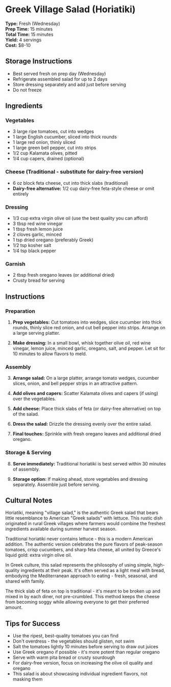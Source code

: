 # Greek Village Salad (Horiatiki)

**Type:** Fresh (Wednesday)  
**Prep Time:** 15 minutes  
**Total Time:** 15 minutes  
**Yield:** 4 servings  
**Cost:** $8-10

## Storage Instructions
- Best served fresh on prep day (Wednesday)
- Refrigerate assembled salad for up to 2 days
- Store dressing separately and add just before serving
- Do not freeze

## Ingredients

### Vegetables
- 3 large ripe tomatoes, cut into wedges
- 1 large English cucumber, sliced into thick rounds
- 1 large red onion, thinly sliced
- 1 large green bell pepper, cut into strips
- 1/2 cup Kalamata olives, pitted
- 1/4 cup capers, drained (optional)

### Cheese (Traditional - substitute for dairy-free version)
- 6 oz block feta cheese, cut into thick slabs (traditional)
- **Dairy-free alternative:** 1/2 cup dairy-free feta-style cheese or omit entirely

### Dressing
- 1/3 cup extra virgin olive oil (use the best quality you can afford)
- 3 tbsp red wine vinegar
- 1 tbsp fresh lemon juice
- 2 cloves garlic, minced
- 1 tsp dried oregano (preferably Greek)
- 1/2 tsp kosher salt
- 1/4 tsp black pepper

### Garnish
- 2 tbsp fresh oregano leaves (or additional dried)
- Crusty bread for serving

## Instructions

### Preparation
1. **Prep vegetables:** Cut tomatoes into wedges, slice cucumber into thick rounds, thinly slice red onion, and cut bell pepper into strips. Arrange on a large serving platter.

2. **Make dressing:** In a small bowl, whisk together olive oil, red wine vinegar, lemon juice, minced garlic, oregano, salt, and pepper. Let sit for 10 minutes to allow flavors to meld.

### Assembly
3. **Arrange salad:** On a large platter, arrange tomato wedges, cucumber slices, onion, and bell pepper strips in an attractive pattern.

4. **Add olives and capers:** Scatter Kalamata olives and capers (if using) over the vegetables.

5. **Add cheese:** Place thick slabs of feta (or dairy-free alternative) on top of the salad.

6. **Dress the salad:** Drizzle the dressing evenly over the entire salad.

7. **Final touches:** Sprinkle with fresh oregano leaves and additional dried oregano.

### Storage & Serving
8. **Serve immediately:** Traditional horiatiki is best served within 30 minutes of assembly.

9. **Storage option:** If making ahead, store vegetables and dressing separately. Assemble just before serving.

## Cultural Notes
Horiatiki, meaning "village salad," is the authentic Greek salad that bears little resemblance to American "Greek salads" with lettuce. This rustic dish originated in rural Greek villages where farmers would combine the freshest ingredients available during summer harvest season.

Traditional horiatiki never contains lettuce - this is a modern American addition. The authentic version celebrates the pure flavors of peak-season tomatoes, crisp cucumbers, and sharp feta cheese, all united by Greece's liquid gold: extra virgin olive oil.

In Greek culture, this salad represents the philosophy of using simple, high-quality ingredients at their peak. It's often served as a light meal with bread, embodying the Mediterranean approach to eating - fresh, seasonal, and shared with family.

The thick slab of feta on top is traditional - it's meant to be broken up and mixed in by each diner, not pre-crumbled. This method keeps the cheese from becoming soggy while allowing everyone to get their preferred amount.

## Tips for Success
- Use the ripest, best-quality tomatoes you can find
- Don't overdress - the vegetables should glisten, not swim
- Salt the tomatoes lightly 10 minutes before serving to draw out juices
- Use Greek oregano if possible - it's more potent than regular oregano
- Serve with warm pita bread or crusty sourdough
- For dairy-free version, focus on increasing the olive oil quality and oregano
- This salad is about showcasing individual ingredient flavors, not masking them
